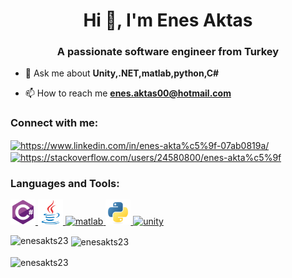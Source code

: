 <h1 align="center">Hi 👋, I'm Enes Aktas</h1>
<h3 align="center">A passionate software engineer from Turkey</h3>

- 💬 Ask me about **Unity,.NET,matlab,python,C#**

- 📫 How to reach me **enes.aktas00@hotmail.com**

<h3 align="left">Connect with me:</h3>
<p align="left">
<a href="https://linkedin.com/in/https://www.linkedin.com/in/enes-akta%c5%9f-07ab0819a/" target="blank"><img align="center" src="https://raw.githubusercontent.com/rahuldkjain/github-profile-readme-generator/master/src/images/icons/Social/linked-in-alt.svg" alt="https://www.linkedin.com/in/enes-akta%c5%9f-07ab0819a/" height="30" width="40" /></a>
<a href="https://stackoverflow.com/users/https://stackoverflow.com/users/24580800/enes-akta%c5%9f" target="blank"><img align="center" src="https://raw.githubusercontent.com/rahuldkjain/github-profile-readme-generator/master/src/images/icons/Social/stack-overflow.svg" alt="https://stackoverflow.com/users/24580800/enes-akta%c5%9f" height="30" width="40" /></a>
</p>

<h3 align="left">Languages and Tools:</h3>
<p align="left"> <a href="https://www.w3schools.com/cs/" target="_blank" rel="noreferrer"> <img src="https://raw.githubusercontent.com/devicons/devicon/master/icons/csharp/csharp-original.svg" alt="csharp" width="40" height="40"/> </a> <a href="https://www.java.com" target="_blank" rel="noreferrer"> <img src="https://raw.githubusercontent.com/devicons/devicon/master/icons/java/java-original.svg" alt="java" width="40" height="40"/> </a> <a href="https://www.mathworks.com/" target="_blank" rel="noreferrer"> <img src="https://upload.wikimedia.org/wikipedia/commons/2/21/Matlab_Logo.png" alt="matlab" width="40" height="40"/> </a> <a href="https://www.python.org" target="_blank" rel="noreferrer"> <img src="https://raw.githubusercontent.com/devicons/devicon/master/icons/python/python-original.svg" alt="python" width="40" height="40"/> </a> <a href="https://unity.com/" target="_blank" rel="noreferrer"> <img src="https://www.vectorlogo.zone/logos/unity3d/unity3d-icon.svg" alt="unity" width="40" height="40"/> </a> </p>

<p><img align="left" src="https://github-readme-stats.vercel.app/api/top-langs?username=enesakts23&show_icons=true&locale=en&layout=compact" alt="enesakts23" /></p>

<p>&nbsp;<img align="center" src="https://github-readme-stats.vercel.app/api?username=enesakts23&show_icons=true&locale=en" alt="enesakts23" /></p>

<p><img align="center" src="https://github-readme-streak-stats.herokuapp.com/?user=enesakts23&" alt="enesakts23" /></p>

